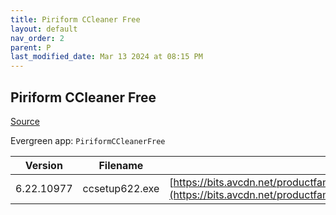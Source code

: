 ```yaml
---
title: Piriform CCleaner Free
layout: default
nav_order: 2
parent: P
last_modified_date: Mar 13 2024 at 08:15 PM
---
```


## Piriform CCleaner Free

[Source](https://www.ccleaner.com/ccleaner)

Evergreen app: `PiriformCCleanerFree`

| Version    | Filename       | URI                                                                                                                                                                                                                                  |
| ---------- | -------------- | ------------------------------------------------------------------------------------------------------------------------------------------------------------------------------------------------------------------------------------ |
| 6.22.10977 | ccsetup622.exe | [https://bits.avcdn.net/productfamily_CCLEANER/insttype_FREE/platform_WIN_PIR/installertype_ONLINE/build_RELEASE/](https://bits.avcdn.net/productfamily_CCLEANER/insttype_FREE/platform_WIN_PIR/installertype_ONLINE/build_RELEASE/) |

